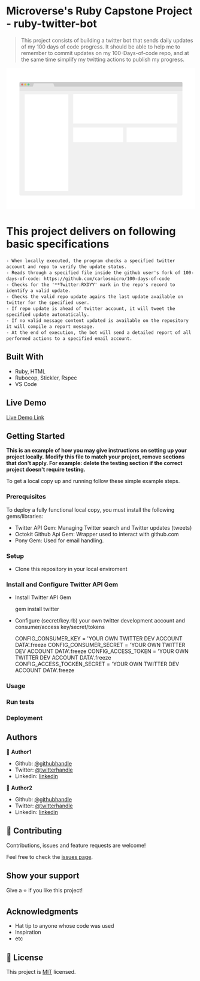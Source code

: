 # Microverse's Ruby Capstone Project - ruby-twitter-bot

> This project consists of building a twitter bot that sends daily updates of my 100 days of code progress. It should be able to help me to remember to commit updates on my 100-Days-of-code repo, and at the same time simplify my twitting actions to publish my progress.

![screenshot](./app_screenshot.png)

# This project delivers on following basic specifications
    - When locally executed, the program checks a specified twitter account and repo to verify the update status.
    - Reads through a specified file inside the github user's fork of 100-days-of-code: https://github.com/carlosmicro/100-days-of-code
	- Checks for the '**Twitter:RXDYY' mark in the repo's record to identify a valid update.
    - Checks the valid repo update agains the last update available on twitter for the specified user.
    - If repo update is ahead of twitter account, it will tweet the specified update automatically. 
	- If no valid message content updated is available on the repository it will compile a report message.
    - At the end of execution, the bot will send a detailed report of all performed actions to a specified email account.


## Built With

- Ruby, HTML
- Rubocop, Stickler, Rspec
- VS Code

## Live Demo

[Live Demo Link](https://livedemo.com)


## Getting Started



**This is an example of how you may give instructions on setting up your project locally.**
**Modify this file to match your project, remove sections that don't apply. For example: delete the testing section if the correct project doesn't require testing.**


To get a local copy up and running follow these simple example steps.

### Prerequisites
To deploy a fully functional local copy, you must install the following gems/libraries: 
- Twitter API Gem: Managing Twitter search and Twitter updates (tweets)
- Octokit Github Api Gem: Wrapper used to interact with github.com
- Pony Gem: Used for email handling.

### Setup
- Clone this repository in your local enviroment

### Install and Configure Twitter API Gem
- Install Twitter API Gem
    
    gem install twitter

- Configure (secret/key.rb) your own twitter development account and consumer/access key/secret/tokens

  CONFIG_CONSUMER_KEY = 'YOUR OWN TWITTER DEV ACCOUNT DATA'.freeze
  CONFIG_CONSUMER_SECRET = 'YOUR OWN TWITTER DEV ACCOUNT DATA'.freeze
  CONFIG_ACCESS_TOKEN = 'YOUR OWN TWITTER DEV ACCOUNT DATA'.freeze
  CONFIG_ACCESS_TOCKEN_SECRET = 'YOUR OWN TWITTER DEV ACCOUNT DATA'.freeze

### Usage

### Run tests

### Deployment



## Authors

👤 **Author1**

- Github: [@githubhandle](https://github.com/githubhandle)
- Twitter: [@twitterhandle](https://twitter.com/twitterhandle)
- Linkedin: [linkedin](https://linkedin.com/linkedinhandle)

👤 **Author2**

- Github: [@githubhandle](https://github.com/githubhandle)
- Twitter: [@twitterhandle](https://twitter.com/twitterhandle)
- Linkedin: [linkedin](https://linkedin.com/linkedinhandle)

## 🤝 Contributing

Contributions, issues and feature requests are welcome!

Feel free to check the [issues page](issues/).

## Show your support

Give a ⭐️ if you like this project!

## Acknowledgments

- Hat tip to anyone whose code was used
- Inspiration
- etc

## 📝 License

This project is [MIT](lic.url) licensed.
